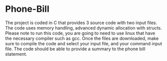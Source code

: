 # Phone-Bill
The project is coded in C that provides 3 source code with two input files. The code uses memory handling, advanced dynamic allocation with structs. 
Please note to run this code, you are going to need to use linux that have the necessary compiler such as gcc.
Once the files are downloaded, make sure to compile the code and select your input file, and your command input file.
The code should be able to provide a summary to the phone bill statement.
